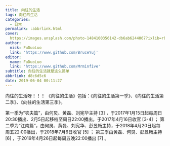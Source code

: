 ```yaml
---
title: 向往的生活
tags: 向往的生活
categories:
  - 日常
permalink: :abbrlink.html
cover: 
  https://images.unsplash.com/photo-1484100356142-db6ab6244067?ixlib=rb-1.2.1&ixid=eyJhcHBfaWQiOjEyMDd9&auto=format&fit=crop&w=500&q=60
author:
  nick: FuDuoLuo
  link: 'https://www.github.com/BruceYuj'
editor:
  name: FuDuoLuo
  link: 'https://www.github.com/Mrminfive'
subtitle: 向往的生活就是这么简单
abbrlink: d8c6d5c6
date: 2019-06-04 00:11:27
---
```


向往的生活呀！！！
《向往的生活》包括：《向往的生活第一季》、《向往的生活第二季》、《向往的生活第三季》。
<!--more-->
第一季为“农夫篇”，由何炅、黄磊、刘宪华主持 [3]  ，于2017年1月15日起每周日20:30播出、2月5日起移档至周日22:00播出，于2017年4月16日收官 [3-4]  ；
第二季为“江南篇”，由何炅、黄磊、刘宪华、彭昱畅主持，于2018年4月20日起每周五22:00播出，于2018年7月6日收官 [5]  ；
第三季由黄磊、何炅、彭昱畅主持 [6]  ，于2019年4月26日起每周五晚22:00播出 [7]  。


